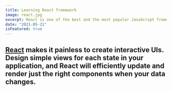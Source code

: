 ```yaml
---
title: Learning React framework
image: react.jpg
excerpt: React is one of the best and the most popular JavaScript frameworks
date: "2021-05-21"
isFeatured: true
---
```


## [React](https://reactjs.org/) makes it painless to create interactive UIs. Design simple views for each state in your application, and React will efficiently update and render just the right components when your data changes.